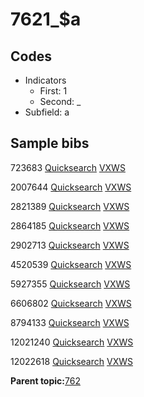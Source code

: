 # 7621\_$a

## Codes

-   Indicators
    -   First: 1
    -   Second: \_
-   Subfield: a

## Sample bibs

723683 [Quicksearch](https://search.library.yale.edu/catalog/723683) [VXWS](http://prodorbis.library.yale.edu:7014/vxws/GetHoldingsService?bibId=723683)

2007644 [Quicksearch](https://search.library.yale.edu/catalog/2007644) [VXWS](http://prodorbis.library.yale.edu:7014/vxws/GetHoldingsService?bibId=2007644)

2821389 [Quicksearch](https://search.library.yale.edu/catalog/2821389) [VXWS](http://prodorbis.library.yale.edu:7014/vxws/GetHoldingsService?bibId=2821389)

2864185 [Quicksearch](https://search.library.yale.edu/catalog/2864185) [VXWS](http://prodorbis.library.yale.edu:7014/vxws/GetHoldingsService?bibId=2864185)

2902713 [Quicksearch](https://search.library.yale.edu/catalog/2902713) [VXWS](http://prodorbis.library.yale.edu:7014/vxws/GetHoldingsService?bibId=2902713)

4520539 [Quicksearch](https://search.library.yale.edu/catalog/4520539) [VXWS](http://prodorbis.library.yale.edu:7014/vxws/GetHoldingsService?bibId=4520539)

5927355 [Quicksearch](https://search.library.yale.edu/catalog/5927355) [VXWS](http://prodorbis.library.yale.edu:7014/vxws/GetHoldingsService?bibId=5927355)

6606802 [Quicksearch](https://search.library.yale.edu/catalog/6606802) [VXWS](http://prodorbis.library.yale.edu:7014/vxws/GetHoldingsService?bibId=6606802)

8794133 [Quicksearch](https://search.library.yale.edu/catalog/8794133) [VXWS](http://prodorbis.library.yale.edu:7014/vxws/GetHoldingsService?bibId=8794133)

12021240 [Quicksearch](https://search.library.yale.edu/catalog/12021240) [VXWS](http://prodorbis.library.yale.edu:7014/vxws/GetHoldingsService?bibId=12021240)

12022618 [Quicksearch](https://search.library.yale.edu/catalog/12022618) [VXWS](http://prodorbis.library.yale.edu:7014/vxws/GetHoldingsService?bibId=12022618)

**Parent topic:**[762](../../tags/762/762.md)

